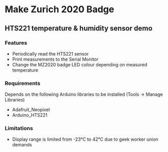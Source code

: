 # Make Zurich 2020 Badge
## HTS221 temperature & humidity sensor demo

### Features
- Periodically read the HTS221 sensor
- Print measurements to the Serial Monitor
- Change the MZ2020 badge LED colour depending on measured temperature

### Requirements 
Depends on the following Arduino libraries to be installed 
(Tools -> Manage Libraries)
- Adafruit_Neopixel
- Arduino_HTS221

### Limitations
- Display range is limited from -23°C to 42°C due to geek worker union demands
